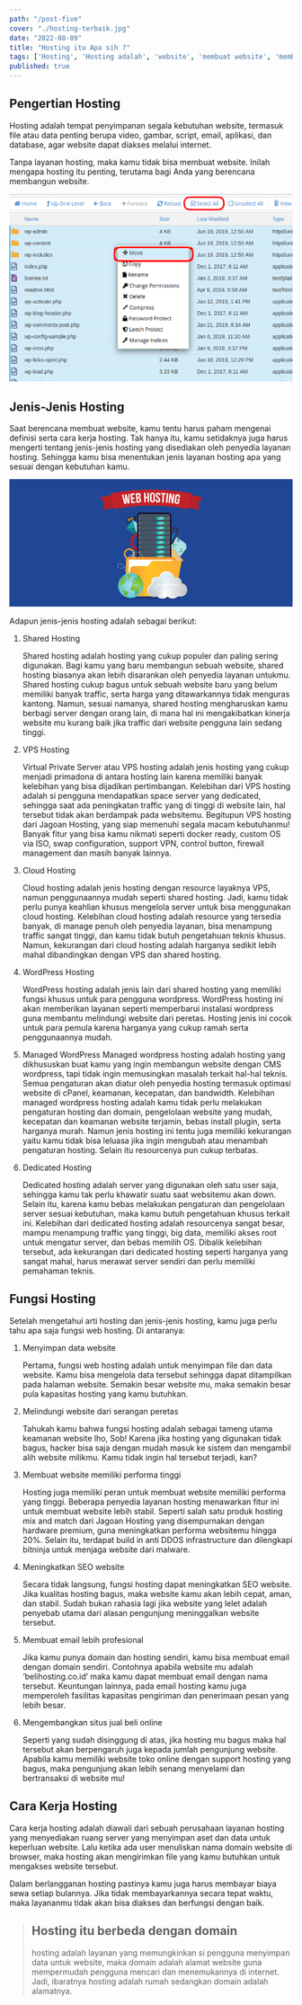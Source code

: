 ```yaml
---
path: "/post-five"
cover: "./hosting-terbaik.jpg"
date: "2022-08-09"
title: "Hosting itu Apa sih ?"
tags: ['Hosting', 'Hosting adalah', 'website', 'membuat website', 'membangun sebuah website']
published: true
---
```



## Pengertian Hosting
Hosting adalah tempat penyimpanan segala kebutuhan website, termasuk file atau data penting berupa video, gambar, script, email, aplikasi, dan database, agar website dapat diakses melalui internet.

Tanpa layanan hosting, maka kamu tidak bisa membuat website. Inilah mengapa hosting itu penting, terutama bagi Anda yang berencana membangun website.

![Hosting-Website](./Hosting-Website.png)

## Jenis-Jenis Hosting
Saat berencana membuat website, kamu tentu harus paham mengenai definisi serta cara kerja hosting. Tak hanya itu, kamu setidaknya juga harus mengerti tentang jenis-jenis hosting yang disediakan oleh penyedia layanan hosting. Sehingga kamu bisa menentukan jenis layanan hosting apa yang sesuai dengan kebutuhan kamu.

![web-hosting](./web-hosting.png)

Adapun jenis-jenis hosting adalah sebagai berikut:

1. Shared Hosting
   
   Shared hosting adalah hosting yang cukup populer dan paling sering digunakan. Bagi kamu yang baru membangun sebuah website, shared hosting biasanya akan lebih disarankan oleh penyedia layanan untukmu.
   Shared hosting cukup bagus untuk sebuah website baru yang belum memiliki banyak traffic, serta harga yang ditawarkannya tidak menguras kantong. Namun, sesuai namanya, shared hosting mengharuskan kamu berbagi server dengan orang lain, di mana hal ini mengakibatkan kinerja website mu kurang baik jika traffic dari website pengguna lain sedang tinggi.

2. VPS Hosting
   
   Virtual Private Server atau VPS hosting adalah jenis hosting yang cukup menjadi primadona di antara hosting lain karena memiliki banyak kelebihan yang bisa dijadikan pertimbangan. Kelebihan dari VPS hosting adalah si pengguna mendapatkan space server yang dedicated, sehingga saat ada peningkatan traffic yang di tinggi di website lain, hal tersebut tidak akan berdampak pada websitemu.
   Begitupun VPS hosting dari Jagoan Hosting, yang siap memenuhi segala macam kebutuhanmu! Banyak fitur yang bisa kamu nikmati seperti docker ready, custom OS via ISO, swap configuration, support VPN, control button, firewall management dan masih banyak lainnya.

3. Cloud Hosting
   
   Cloud hosting adalah jenis hosting dengan resource layaknya VPS, namun penggunaannya mudah seperti shared hosting. Jadi, kamu tidak perlu punya keahlian khusus mengelola server untuk bisa menggunakan cloud hosting. 
   Kelebihan cloud hosting adalah resource yang tersedia banyak, di manage penuh oleh penyedia layanan, bisa menampung traffic sangat tinggi, dan kamu tidak butuh pengetahuan teknis khusus. Namun, kekurangan dari cloud hosting adalah harganya sedikit lebih mahal dibandingkan dengan VPS dan shared hosting.

4. WordPress Hosting
   
   WordPress hosting adalah jenis lain dari shared hosting yang memiliki fungsi khusus untuk para pengguna wordpress. WordPress hosting ini akan memberikan layanan seperti memperbarui instalasi wordpress guna membantu melindungi website dari peretas. Hosting jenis ini cocok untuk para pemula karena harganya yang cukup ramah serta penggunaannya mudah.

5. Managed WordPress
   Managed wordpress hosting adalah hosting yang dikhususkan buat kamu yang ingin membangun website dengan CMS wordpress, tapi tidak ingin memusingkan masalah terkait hal-hal teknis. Semua pengaturan akan diatur oleh penyedia hosting termasuk optimasi website di cPanel, keamanan, kecepatan, dan bandwidth.
   Kelebihan managed wordpress hosting adalah kamu tidak perlu melakukan pengaturan hosting dan domain, pengelolaan website yang mudah, kecepatan dan keamanan website terjamin, bebas install plugin, serta harganya murah. Namun jenis hosting ini tentu juga memiliki kekurangan yaitu kamu tidak bisa leluasa jika ingin mengubah atau menambah pengaturan hosting. Selain itu resourcenya pun cukup terbatas.

6. Dedicated Hosting
   
   Dedicated hosting adalah server yang digunakan oleh satu user saja, sehingga kamu tak perlu khawatir suatu saat websitemu akan down. Selain itu, karena kamu bebas melakukan pengaturan dan pengelolaan server sesuai kebutuhan, maka kamu butuh pengetahuan khusus terkait ini.
   Kelebihan dari dedicated hosting adalah resourcenya sangat besar, mampu menampung traffic yang tinggi, big data, memiliki akses root untuk mengatur server, dan bebas memilih OS. Dibalik kelebihan tersebut, ada kekurangan dari dedicated hosting seperti harganya yang sangat mahal, harus merawat server sendiri dan perlu memiliki pemahaman teknis. 

## Fungsi Hosting
Setelah mengetahui arti hosting dan jenis-jenis hosting, kamu juga perlu tahu apa saja fungsi web hosting. Di antaranya:

1. Menyimpan data website
   
   Pertama, fungsi web hosting adalah untuk menyimpan file dan data website. Kamu bisa mengelola data tersebut sehingga dapat ditampilkan pada halaman website. Semakin besar website mu, maka semakin besar pula kapasitas hosting yang kamu butuhkan.

2. Melindungi website dari serangan peretas
   
   Tahukah kamu bahwa fungsi hosting adalah sebagai tameng utama keamanan website lho, Sob! Karena jika hosting yang digunakan tidak bagus, hacker bisa saja dengan mudah masuk ke sistem dan mengambil alih website milikmu. Kamu tidak ingin hal tersebut terjadi, kan?

3. Membuat website memiliki performa tinggi
   
   Hosting juga memiliki peran untuk membuat website memiliki performa yang tinggi. Beberapa penyedia layanan hosting menawarkan fitur ini untuk membuat website lebih stabil. Seperti salah satu produk hosting mix and match dari Jagoan Hosting yang disempurnakan dengan hardware premium, guna meningkatkan performa websitemu hingga 20%. Selain itu, terdapat build in anti DDOS infrastructure dan dilengkapi bitninja untuk menjaga website dari malware.

4. Meningkatkan SEO website
   
   Secara tidak langsung, fungsi hosting dapat meningkatkan SEO website. Jika kualitas hosting bagus, maka website kamu akan lebih cepat, aman, dan stabil. Sudah bukan rahasia lagi jika website yang lelet adalah penyebab utama dari alasan pengunjung meninggalkan website tersebut. 

5. Membuat email lebih profesional
   
   Jika kamu punya domain dan hosting sendiri, kamu bisa membuat email dengan domain sendiri. Contohnya apabila website mu adalah ‘belihosting.co.id’ maka kamu dapat membuat email dengan nama tersebut.
   Keuntungan lainnya, pada email hosting kamu juga memperoleh fasilitas kapasitas pengiriman dan penerimaan pesan yang lebih besar.

6. Mengembangkan situs jual beli online
   
   Seperti yang sudah disinggung di atas, jika hosting mu bagus maka hal tersebut akan berpengaruh juga kepada jumlah pengunjung website. Apabila kamu memiliki website toko online dengan support hosting yang bagus, maka pengunjung akan lebih senang menyelami dan bertransaksi di website mu!

## Cara Kerja Hosting
Cara kerja hosting adalah diawali dari sebuah perusahaan layanan hosting yang menyediakan ruang server yang menyimpan aset dan data untuk keperluan website. Lalu ketika ada user menuliskan nama domain website di browser, maka hosting akan mengirimkan file yang kamu butuhkan untuk mengakses website tersebut. 

Dalam berlangganan hosting pastinya kamu juga harus membayar biaya sewa setiap bulannya. Jika tidak membayarkannya secara tepat waktu, maka layananmu tidak akan bisa diakses dan berfungsi dengan baik.

> ## Hosting itu berbeda dengan domain
> hosting adalah layanan yang memungkinkan si pengguna menyimpan data untuk website, maka domain adalah alamat website guna mempermudah pengguna mencari dan menemukannya di internet. Jadi, ibaratnya hosting adalah rumah sedangkan domain adalah alamatnya.